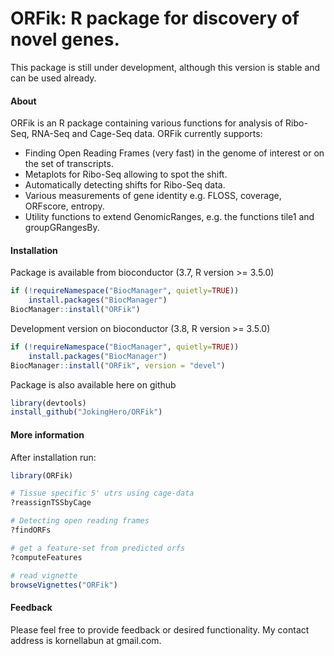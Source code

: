 ORFik: R package for discovery of novel genes.
==============================================================================

This package is still under development, although this version is stable and can be used already.

#### About


ORFik is an R package containing various functions for analysis of Ribo-Seq, RNA-Seq and Cage-Seq data. ORFik currently supports:

- Finding Open Reading Frames (very fast) in the genome of interest or on the set of transcripts.
- Metaplots for Ribo-Seq allowing to spot the shift.
- Automatically detecting shifts for Ribo-Seq data.
- Various measurements of gene identity e.g. FLOSS, coverage, ORFscore, entropy.
- Utility functions to extend GenomicRanges, e.g. the functions tile1 and groupGRangesBy.



#### Installation
Package is available from bioconductor (3.7, R version >= 3.5.0)
```r
if (!requireNamespace("BiocManager", quietly=TRUE))
    install.packages("BiocManager")
BiocManager::install("ORFik")
```

Development version on bioconductor (3.8, R version >= 3.5.0)
```r
if (!requireNamespace("BiocManager", quietly=TRUE))
    install.packages("BiocManager")
BiocManager::install("ORFik", version = "devel")
```  

Package is also available here on github
```r
library(devtools)
install_github("JokingHero/ORFik")
```  

#### More information

After installation run:
```r
library(ORFik)

# Tissue specific 5' utrs using cage-data
?reassignTSSbyCage

# Detecting open reading frames
?findORFs

# get a feature-set from predicted orfs
?computeFeatures

# read vignette
browseVignettes("ORFik")
```  

#### Feedback

Please feel free to provide feedback or desired functionality. My contact address is kornellabun at gmail.com.
